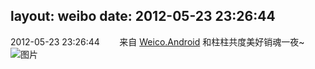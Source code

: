 layout: weibo
date: 2012-05-23 23:26:44
---
2012-05-23 23:26:44  &nbsp;&nbsp;&nbsp;&nbsp;&nbsp;&nbsp; 来自 <a href="http://app.weibo.com/t/feed/l4RWD" rel="nofollow">Weico.Android</a>
和柱柱共度美好销魂一夜~ ​​​
![图片](https://ww3.sinaimg.cn/large/6d2a6003jw1dt8o5wex4fj.jpg)

